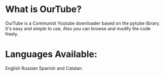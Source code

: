 # What is OurTube?
OurTube is a Communist Youtube downloader based on the pytube library. It's easy and simple to use, Also you can browse and modify the code freely.

# Languages Available:
English
Russian
Spanish
and Catalan.
